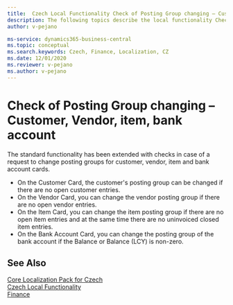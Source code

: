 ```yaml
---
title:  Czech Local Functionality Check of Posting Group changing – Customer, Vendor, item, bank account
description: The following topics describe the local functionality Check of Posting Group changing – Customer, Vendor, item, bank account in the Czech version of Business Central.
author: v-pejano

ms-service: dynamics365-business-central
ms.topic: conceptual
ms.search.keywords: Czech, Finance, Localization, CZ
ms.date: 12/01/2020
ms.reviewer: v-pejano
ms.author: v-pejano
---
```


# Check of Posting Group changing – Customer, Vendor, item, bank account

The standard functionality has been extended with checks in case of a request to change posting groups for customer, vendor, item and bank account cards.

- On the Customer Card, the customer's posting group can be changed if there are no open customer entries.
- On the Vendor Card, you can change the vendor posting group if there are no open vendor entries.
- On the Item Card, you can change the item posting group if there are no open item entries and at the same time there are no uninvoiced closed item entries.
- On the Bank Account Card, you can change the posting group of the bank account if the Balance or Balance (LCY) is non-zero.

## See Also

[Core Localization Pack for Czech](ui-extensions-core-localization-pack-cz.md)  
[Czech Local Functionality](czech-local-functionality.md)  
[Finance](../../finance.md)  
